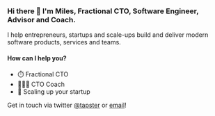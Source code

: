 ### Hi there 👋 I'm Miles, Fractional CTO, Software Engineer, Advisor and Coach. 

I help entrepreneurs, startups and scale-ups build and deliver modern software products, services and teams. 

#### How can I help you? 

- ⏱️ Fractional CTO 
- 👨🏻‍💻 CTO Coach
- 🚀 Scaling up your startup

Get in touch via twitter [@tapster](https://twitter.com/tapster) or [email](mailto:miles.woodroffe@gmail.com)! 
